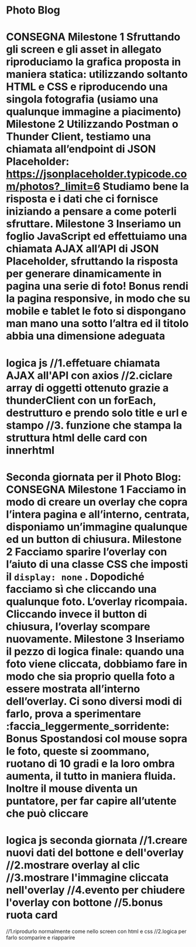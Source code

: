 Photo Blog
===
**CONSEGNA**
**Milestone 1**
Sfruttando gli screen e gli asset in allegato riproduciamo la grafica proposta in maniera statica: utilizzando soltanto HTML e CSS e riproducendo una singola fotografia (usiamo una qualunque immagine a piacimento)
**Milestone 2**
Utilizzando Postman o Thunder Client, testiamo una chiamata all’endpoint di JSON Placeholder:
https://jsonplaceholder.typicode.com/photos?_limit=6
Studiamo bene la risposta e i dati che ci fornisce iniziando a pensare a come poterli sfruttare.
**Milestone 3**
Inseriamo un foglio JavaScript ed effettuiamo una chiamata AJAX all’API di JSON Placeholder, sfruttando la risposta per generare dinamicamente in pagina una serie di foto!
**Bonus**
rendi la pagina responsive, in modo che su mobile e tablet le foto si dispongano man mano una sotto l’altra ed il titolo abbia una dimensione adeguata
======================================================================================
logica js
//1.effetuare chiamata AJAX all'API con axios
//2.ciclare array di oggetti ottenuto grazie a thunderClient con un forEach, destrutturo e prendo solo title e url e stampo
//3. funzione che stampa la struttura html delle card con innerhtml
=======================================================================================
Seconda giornata per il Photo Blog:
**CONSEGNA**
**Milestone 1**
Facciamo in modo di creare un overlay che copra l’intera pagina e all’interno, centrata, disponiamo un’immagine qualunque ed un button di chiusura.
**Milestone 2**
Facciamo sparire l’overlay con l’aiuto di una classe CSS che imposti il `display: none` .
Dopodiché facciamo sì che cliccando una qualunque foto. L’overlay ricompaia.
Cliccando invece il button di chiusura, l’overlay scompare nuovamente.
**Milestone 3**
Inseriamo il pezzo di logica finale: quando una foto viene cliccata, dobbiamo fare in modo che sia proprio quella foto a essere mostrata all’interno dell’overlay.
Ci sono diversi modi di farlo, prova a sperimentare :faccia_leggermente_sorridente:
**Bonus**
Spostandosi col mouse sopra le foto, queste si zoommano, ruotano di 10 gradi e la loro ombra aumenta, il tutto in maniera fluida. Inoltre il mouse diventa un puntatore, per far capire all’utente che può cliccare
=========================================================================================
logica js seconda giornata
//1.creare nuovi dati del bottone e dell'overlay
//2.mostrare overlay al clic
//3.mostrare l'immagine cliccata nell'overlay
//4.evento per chiudere l'overlay con bottone
//5.bonus ruota card
=========================================================================================
//1.riprodurlo normalmente come nello screen con html e css
//2.logica per farlo scomparire e riapparire 